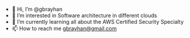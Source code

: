- 👋 Hi, I’m @gbrayhan
- 👀 I’m interested in Software architecture in different clouds 
- 🌱 I’m currently learning all about the AWS Certified Security Specialty 
- 📫 How to reach me gbrayhan@gmail.com

<!---
gbrayhan/gbrayhan is a ✨ special ✨ repository because its `README.md` (this file) appears on your GitHub profile.
You can click the Preview link to take a look at your changes.
--->
